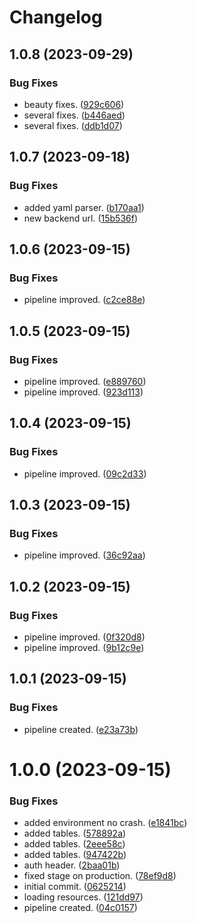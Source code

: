 # Changelog



## 1.0.8 (2023-09-29)


### Bug Fixes

* beauty fixes. ([929c606](https://github.com/mogenius/punq-frontend/commit/929c60679bb496b16f781564a7fb3b64f983c709))
* several fixes. ([b446aed](https://github.com/mogenius/punq-frontend/commit/b446aedd05a4a0d3534bd48b08a948494c0ac4a4))
* several fixes. ([ddb1d07](https://github.com/mogenius/punq-frontend/commit/ddb1d07344a718841d792aa5686a3c92800ca3f2))

## 1.0.7 (2023-09-18)


### Bug Fixes

* added yaml parser. ([b170aa1](https://github.com/mogenius/punq-frontend/commit/b170aa1b3001e13e6263bc6a42f3ff260c7195a1))
* new backend url. ([15b536f](https://github.com/mogenius/punq-frontend/commit/15b536fc9822b8e64e8c83c8a332d0d3de316a07))

## 1.0.6 (2023-09-15)


### Bug Fixes

* pipeline improved. ([c2ce88e](https://github.com/mogenius/punq-frontend/commit/c2ce88e94e7bc209bef3f306bde43fd49ea77e5b))

## 1.0.5 (2023-09-15)


### Bug Fixes

* pipeline improved. ([e889760](https://github.com/mogenius/punq-frontend/commit/e88976026259928d3c027c5c4692099da32b501d))
* pipeline improved. ([923d113](https://github.com/mogenius/punq-frontend/commit/923d11391b72f11d2efc0ce3128df3b935e06857))

## 1.0.4 (2023-09-15)


### Bug Fixes

* pipeline improved. ([09c2d33](https://github.com/mogenius/punq-frontend/commit/09c2d336a9139eacac600e7062033b2c3b732a2c))

## 1.0.3 (2023-09-15)


### Bug Fixes

* pipeline improved. ([36c92aa](https://github.com/mogenius/punq-frontend/commit/36c92aac549a3cce600ee74e771f9a6156d5538d))

## 1.0.2 (2023-09-15)


### Bug Fixes

* pipeline improved. ([0f320d8](https://github.com/mogenius/punq-frontend/commit/0f320d809e3ba1e1cef224e0009c10a880381860))
* pipeline improved. ([9b12c9e](https://github.com/mogenius/punq-frontend/commit/9b12c9e42d084222d43e7ab0722ee138bc979f67))

## 1.0.1 (2023-09-15)


### Bug Fixes

* pipeline created. ([e23a73b](https://github.com/mogenius/punq-frontend/commit/e23a73b61186cab8d763f3212eba3f1e629ed3c3))

# 1.0.0 (2023-09-15)


### Bug Fixes

* added environment no crash. ([e1841bc](https://github.com/mogenius/punq-frontend/commit/e1841bcbcf3ce81fc76452dd024d69f0d4f9bcb2))
* added tables. ([578892a](https://github.com/mogenius/punq-frontend/commit/578892a51f1c89484f333d5d785e4960c020275a))
* added tables. ([2eee58c](https://github.com/mogenius/punq-frontend/commit/2eee58cc264198bb091cc9650badd1f4e49d0db8))
* added tables. ([947422b](https://github.com/mogenius/punq-frontend/commit/947422b66389237c399e701b4f93bdf23bdcaf15))
* auth header. ([2baa01b](https://github.com/mogenius/punq-frontend/commit/2baa01b82dea28354138ec20b2c4bc217d31a8eb))
* fixed stage on production. ([78ef9d8](https://github.com/mogenius/punq-frontend/commit/78ef9d8aa4516327c7ba216fc55d721bb114f311))
* initial commit. ([0625214](https://github.com/mogenius/punq-frontend/commit/0625214bceb4992979a82f89dbc2a105523a2aaf))
* loading resources. ([121dd97](https://github.com/mogenius/punq-frontend/commit/121dd979523bfac6b7def443a2f44f1107324991))
* pipeline created. ([04c0157](https://github.com/mogenius/punq-frontend/commit/04c0157696d20d5147ead0e326330f7afe412e54))
